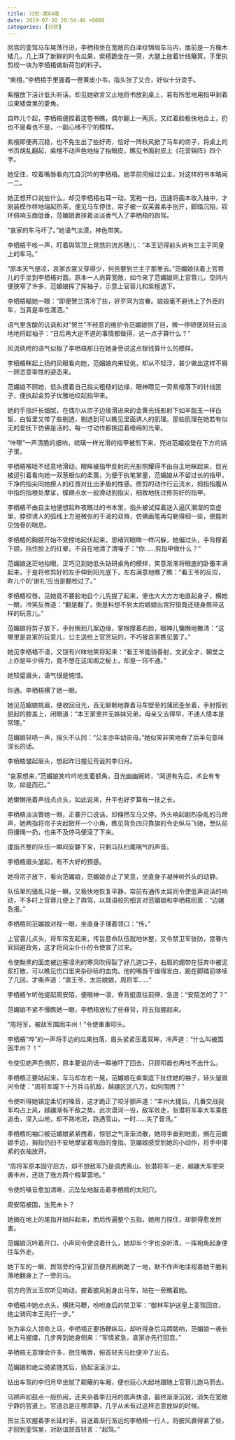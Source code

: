 ```yaml
---
title: 讨欢-第64章
date: 2019-07-30 20:54:46 +0800
categories: [讨欢]
---
```


回宫的銮驾马车晃荡行进，李栖梧坐在宽敞的白泽纹锦缎车马内，面前是一方橡木矮几，几上湃了新鲜的时令瓜果，紫檀跪坐在一旁，大腿上放着针线簸箕，手里执剪绞一块为李栖梧做新荷包的料子。

“紫檀。”李栖梧手里握着一卷黄皮小书，指头张了又合，好似十分烫手。

紫檀放下活计低头听话，却见她欲言又止地将书放到桌上，若有所思地用指甲剥着瓜果矮盘里的菱角。

自昨儿个起，李栖梧便捏着这卷书瞧，偶尔翻上一两页，又红着脸极快地合上，扔也不是看也不是，一副心绪不宁的模样。

紫檀即便再沉稳，也不免生出了些好奇，恰好一阵秋风掀了马车的帘子，将桌上的书页胡乱翻起，紫檀不动声色地抬了抬眼皮，瞧见书面封皮上《花营锦阵》四个字。

她怔住，咬着嘴唇看向兀自沉吟的李栖梧。她早前伺候过公主，对这样的书本略闻一二。

她正想开口说些什么，却见李栖梧右耳一动，宽袍一扫，迅速将画本收入袖中，才刚装模作样地端起热茶，便见马车停住，帘子被一双芙蓉素手别开，脚踏沉陷，钗环佩响玉面低垂，范媚娘裹挟着淡淡香气入了李栖梧的舆驾。

“哀家的车马坏了。”她语气淡漠，神色带笑。

李栖梧干咳一声，盯着舆驾顶上晃悠的流苏穗儿：“本王记得前头尚有兰主子同皇上的车马。”

“原本天气便凉，哀家衣裳又穿得少，何苦要到兰主子那里去。”范媚娘扶着上官蓉儿的手坐到李栖梧对面。原本一人尚算宽敞，如今来了范媚娘同上官蓉儿，空间内便狭窄了许多，范媚娘挥了挥袖子，示意上官蓉儿和紫檀退下。

李栖梧瞄她一眼：“即便贺兰清冷了些，好歹同为宫眷。娘娘毫不避讳上了外臣的车，当真是率性潇洒。”

语气里含酸的讥讽和对“贺兰”不经意的维护令范媚娘侧了目，微一停顿便风轻云淡地地捋起袖子：“日后再大逆不道的事情都做得，这一点子算什么？”

风流纨绔的语气似极了李栖梧那日在她身旁说这点银钱算什么的模样。

李栖梧眯起上扬的凤眼看向她，范媚娘向来轻佻，却从不轻浮，甚少做出这样不屑一顾恣意率性的姿态来。

范媚娘不顾她，低头摸着自己指尖粗糙的边缘，眼神瞟见一旁紫檀落下的针线匣子，便执起金剪子优雅地绞起指甲来。

她的手指纤长细腻，在偶尔从帘子边缘滑进来的金黄光线影射下如羊脂玉一样白皙，白皙里又带了些剔透，剔透到可以瞧见里面诱人的肌理。那些肌理在她若有似无的爱抚下仿佛是活的，每一寸动作都挑逗着缠绵的光晕。

“咔嚓”一声清脆的细响，琉璃一样光滑的指甲被剪下来，兜进范媚娘垫在下方的绢子里。

李栖梧喉咙不经意地滑动，眼眸被指甲反射的光影照耀得不由自主地眯起来，目光被逗引着看向她一双葱根似的柔荑，为便于执笔掌墨，范媚娘从不留过长的指甲，干净的指尖同她撩人的红唇对比出矛盾的性感。修剪的动作行云流水，拇指指腹从中指的指根处摩挲，蝶翅点水一般滑动到指尖，细致地抚过修剪好的指甲。

李栖梧不由自主地便想起昨夜瞧过的书本里，指头被试探着送入逼仄潮湿的空虚里，脖颈诱人的弧线上方是微张的干渴的双唇，仿佛画笔再勾勒得细一些，便能听见蚀骨的喘息。

李栖梧的胸腔开始不受控地起伏起来，思绪同眼眸一样闪躲，她偏过头，手背撑着下颌，挡住脸上的红晕，不自在地清了清嗓子：“你……剪指甲做什么？”

范媚娘迷茫地抬眼，正巧见到她低头钻研桌角的模样，笑意渐渐将眼底的卧蚕丰满起来，于是将修剪好的左手伸到阳光底下，左右满意地瞧了瞧：“看王爷的反应，昨儿个的‘谢礼’应当是翻检过了。”

李栖梧咬唇，见她竟不要脸地自个儿先提了起来，便也大大方方地直起身子，横她一眼，冷笑反唇道：“翻是翻了，倒是料想不到太后娘娘出宫狩猎竟还随身携带这样的玩意儿。”

范媚娘将剪子放下，手肘搁到几案边缘，掌根撑着右脸，眼神儿慵懒地撇清：“这哪里是哀家的玩意儿，公主送给上官赏玩的，不巧被哀家瞧见罢了。”

她见李栖梧不语，又饶有兴味地笑将起来：“看王爷能骑善射，文武全才，朝堂之上亦是年少得力，竟不想在这闺阁之秘上，却是一窍不通。”

她轻蹙眉头，语气很是惋惜。

你通。李栖梧横了她一眼。

她见范媚娘挑眉，便收回目光，百无聊赖地靠着马车壁旁的蒲团歪坐着，手肘搭到屈起的膝盖上，闭眼道：“本王家里并无姊妹兄弟，母亲又去得早，不通人情本是常理。”

范媚娘轻啧一声，摇头不认同：“公主亦年幼丧母。”她似笑非笑地吞了后半句意味深长的话。

李栖梧皱起眉头，想起昨日撞见荒诞的李归月。

“哀家想来，”范媚娘笑吟吟地支着额角，目光幽幽婉转，“闻道有先后，术业有专攻，如是而已。”

她懒懒拖着声线点点头，如此说来，升平也好歹算有一技之长。

李栖梧淡淡瞥她一眼，正要开口说话，却倏然车马又停，外头响起剧烈杂乱的马蹄声，她两指将帘子夹起掀开一个小角，瞧见背负四只靠旗的令史纵马飞驰，至队前将缰绳一扔，也来不及停马便滚了下来。

逶迤齐整的队伍一瞬间安静下来，只剩马队扫尾喘气的声音。

李栖梧眉头皱起，有不大好的预感。

她将帘子放下，看向范媚娘，范媚娘亦止了笑意，坐直身子凝神听外头的动静。

队伍里的骚乱只是一瞬，又极快地恢复平静，帘前有通传太监同令使低声说话的响动，不多时上官蓉儿便上了舆驾，以耳语般的细言对范媚娘和李栖梧回禀：“边疆急报。”

李栖梧同范媚娘对视一眼，坐直身子理着领口：“传。”

上官蓉儿点头，将车帘支起来，传旨意命队伍就地休整，又令禁卫军驻防，宫眷内官回避政务，这才将风尘仆仆的令使宣了过来。

令使黝黑的面庞被边塞凛冽的寒风吹得裂了好几道口子，右肩的绷带在狂奔中被泥浆打散，可以瞧见伤口里夹杂砂砾的血肉。他的嘴唇干燥得发白，跪在脚踏前哆嗦了几回，才嘶声道：“禀王爷，太后娘娘，周将军……”

李栖梧乍听他提起周安陌，便眼神一凛，脊背挺直往前伸，急道：“安陌怎的了？”

范媚娘不紧不慢瞧她一眼，李栖梧放松了些脊背，将五指握起来。

“周将军，被敌军围困丰州！”令使重重叩头。

李栖梧“哗”的一声将手边的瓜果扫落，眉头紧紧压着双眸，冷声道：“什么叫被围困丰州？！”

令使见她声色俱厉，原本要说的话一瞬被吓了回去，只顾叩首也再吐不出什么。

李栖梧正要站起来，车马却左右一晃，范媚娘在桌案底下扯住她的袖子，转头皱眉问令使：“周将军麾下十万兵马抗敌，越疆区区八万，如何围困？”

令使听得她镇定柔切的嗓音，这才跪正了咬牙颤声道：“丰州大捷后，几番交战我军均占上风，越疆渐有不敌之势。此次漠河一役，敌军败走，张潜将军率大军乘胜追击，深入山地，却不熟地况，路遇雪山，一时……失了音讯。”

李栖梧的袖口被范媚娘紧紧拽着，惊怒之气渐渐消散，她将手垂到地面，搁在范媚娘手边，拇指仍旧不安地摩挲着弯曲的食指。范媚娘感受到她的小动作，将手中攥紧的衣袖放开。

“周将军原本固守后方，却不想敌军乃是调虎离山，张潜将军一走，越疆大军便突袭丰州，还烧了我方两个粮草营地。”

令使的嗓音愈加清晰，沉坠坠地敲击着李栖梧的太阳穴。

周安陌被围，生死未卜？

她搁在地上的尾指开始抖起来，而后传遍整个五指，她用力捏住，却颤得愈发厉害。

范媚娘沉吟着开口，小声同令使说着什么，她却半个字也没听清，一挥袍角起身便往车外走。

她下车的一瞬，舆驾旁的侍卫官员便齐刷刷跪了一地，默不作声地注视着她干脆利落地翻身上了一旁的马。

前方的贺兰玉欢听见响动，披着披风躬身出马车，站在一旁瞧着她。

李栖梧冲她点点头，横抚马鞭，吩咐身后的禁卫军：“御林军护送皇上銮驾回宫，绝尘骑同本王先行一步。”

张为率众人领命上马，李栖梧正要扬鞭纵马，却听得身后马蹄踏响，范媚娘一袭长裙上马握缰，几步奔到她身侧来：“军情紧急，哀家亦先行回宫。”

李栖梧无意理会许多，抿住嘴唇，俯首轻夹马肚便冲了出去。

范媚娘和绝尘骑紧随其后，扬起滚滚沙尘。

钻出车驾的李归月早坐腻了颠簸的车厢，便也玩心大起地跟随上官蓉儿跑马而去。

马蹄声如鼓点一般热闹，还夹杂着李归月的朗声快语，最终渐渐沉寂，消失在宽敞宁静的官道上。官道总是庄穆肃静，几乎从未有过这样恣意放纵的时候。

贺兰玉欢握着李长延的手，目送着渐行渐远的李栖梧一行人，将披风裹得紧了些，才回到銮驾里，对赵谊颔首轻言：“起驾。”

